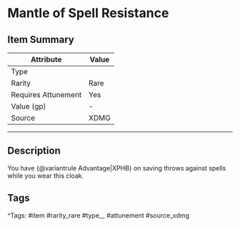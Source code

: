 # Mantle of Spell Resistance

## Item Summary

| Attribute            | Value                        |
|----------------------|------------------------------|
| Type                 |   |
| Rarity               | Rare             |
| Requires Attunement  | Yes                |
| Value (gp)           | -    |
| Source               | XDMG |

---

## Description

You have {@variantrule Advantage|XPHB} on saving throws against spells while you wear this cloak.

## Tags

^Tags: #item #rarity_rare #type__ #attunement #source_xdmg